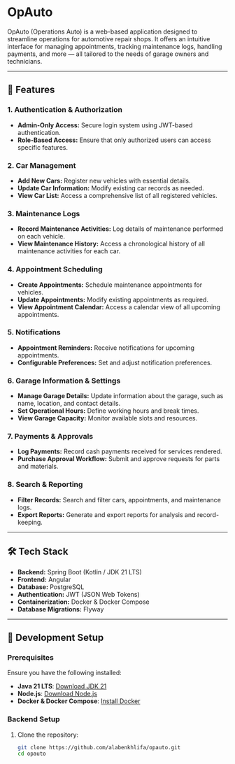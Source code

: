 # OpAuto

OpAuto (Operations Auto) is a web-based application designed to streamline operations for automotive repair shops. It offers an intuitive interface for managing appointments, tracking maintenance logs, handling payments, and more — all tailored to the needs of garage owners and technicians.

---

## 🚀 Features

### 1. **Authentication & Authorization**
- **Admin-Only Access:** Secure login system using JWT-based authentication.
- **Role-Based Access:** Ensure that only authorized users can access specific features.

### 2. **Car Management**
- **Add New Cars:** Register new vehicles with essential details.
- **Update Car Information:** Modify existing car records as needed.
- **View Car List:** Access a comprehensive list of all registered vehicles.

### 3. **Maintenance Logs**
- **Record Maintenance Activities:** Log details of maintenance performed on each vehicle.
- **View Maintenance History:** Access a chronological history of all maintenance activities for each car.

### 4. **Appointment Scheduling**
- **Create Appointments:** Schedule maintenance appointments for vehicles.
- **Update Appointments:** Modify existing appointments as required.
- **View Appointment Calendar:** Access a calendar view of all upcoming appointments.

### 5. **Notifications**
- **Appointment Reminders:** Receive notifications for upcoming appointments.
- **Configurable Preferences:** Set and adjust notification preferences.

### 6. **Garage Information & Settings**
- **Manage Garage Details:** Update information about the garage, such as name, location, and contact details.
- **Set Operational Hours:** Define working hours and break times.
- **View Garage Capacity:** Monitor available slots and resources.

### 7. **Payments & Approvals**
- **Log Payments:** Record cash payments received for services rendered.
- **Purchase Approval Workflow:** Submit and approve requests for parts and materials.

### 8. **Search & Reporting**
- **Filter Records:** Search and filter cars, appointments, and maintenance logs.
- **Export Reports:** Generate and export reports for analysis and record-keeping.

---

## 🛠️ Tech Stack

- **Backend:** Spring Boot (Kotlin / JDK 21 LTS)
- **Frontend:** Angular
- **Database:** PostgreSQL
- **Authentication:** JWT (JSON Web Tokens)
- **Containerization:** Docker & Docker Compose
- **Database Migrations:** Flyway

---

## 🧪 Development Setup

### Prerequisites

Ensure you have the following installed:

- **Java 21 LTS**: [Download JDK 21](https://www.oracle.com/java/technologies/downloads/)
- **Node.js**: [Download Node.js](https://nodejs.org/)
- **Docker & Docker Compose**: [Install Docker](https://www.docker.com/products/docker-desktop)

### Backend Setup

1. Clone the repository:

   ```bash
   git clone https://github.com/alabenkhlifa/opauto.git
   cd opauto

